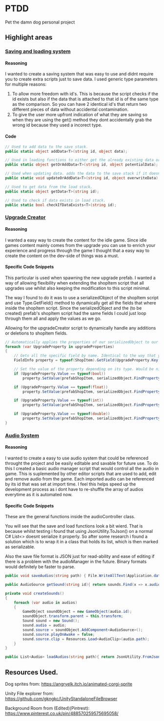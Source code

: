 # PTDD
Pet the damn dog personal project


## Highlight areas
### [Saving and loading system](https://github.com/lukewhitingdev/PTDD/blob/main/Pet-the-damn-dog/Assets/SaveManager.cs)
#### Reasoning
I wanted to create a saving system that was easy to use and didnt require you to create extra scripts just to save data.
I used generic type parameters for multiple reasons:
  1. To allow more freedom with id's. This is because the script checks if the id exists but also if the data that is attached to that id is of the same type as the comparison. So      you can have 2 identical id's that return two different pieces of data without accidental contamination.
  2. To give the user more upfront indication of what they are saving so when they are using the get() method they dont accidentally grab the wrong id because they used a incorect type.
#### Code
```C#
// Used to add data to the save stack.
public static object addData<T>(string id, object data);

// Used in loading functions to either get the already existing data or add it to be saved if it doesnt exist.
public static object getOrAddData<T>(string id, object potentialData);

// Used when updating data. adds the data to the save stack if it doesnt already exist from the load stack.
public static void updateOrAddData<T>(string id, object overwriteData);

// Used to get data from the load stack.
public static object getData<T>(string id);

// Used to check if data exists in load stack.
public static bool checkIfDataExists<T>(string id);
```

### [Upgrade Creator](https://github.com/lukewhitingdev/PTDD/blob/main/Pet-the-damn-dog/Assets/UpgradeCreator.cs)
#### Reasoning
I wanted a easy way to create the content for the idle game. Since idle games content mainly comes from the upgrade you can use to enrich your experience and progress through the game I thought that a easy way to create the content on the dev-side of things was a must.

#### Specific Code Snippets

This particular is used when spawning the new upgrade prefab. I wanted a way of allowing flexibility when extending the shopItem script that all upgrades use whilst also keeping the modification to this script minimal.

The way I found to do it was to use a serializedObject of the shopItem script and use Type.GetField() method to dynamically get all the fields that where inside the shopItem script. Since the serializedObject and the (to be created) prefab's shopItem script had the same fields I could just loop through them all and apply the values as we go. 

Allowing for the upgradeCreator script to dynamically handle any additions or deletions to shopItem fields.
```C#
// Automatically applies the properties of our serializedObject to our prefab component.
foreach (var UpgradeProperty in upgradeProperties)
{
    // Gets all the specific field by name. Identical to the way that you get the property in a serializedObject.
    FieldInfo property = typeof(ShopItem).GetField(UpgradeProperty.Key); 

    // Set the value of the property depending on its type. Would be nicer if serializedProperties could be casted but this works.
    if (UpgradeProperty.Value == typeof(bool))
        property.SetValue(prefabShopItem, serializedObject.FindProperty(UpgradeProperty.Key).boolValue);

    if (UpgradeProperty.Value == typeof(float))
        property.SetValue(prefabShopItem, serializedObject.FindProperty(UpgradeProperty.Key).floatValue);

    if (UpgradeProperty.Value == typeof(int))
        property.SetValue(prefabShopItem, serializedObject.FindProperty(UpgradeProperty.Key).intValue);

    if (UpgradeProperty.Value == typeof(double))
        property.SetValue(prefabShopItem, serializedObject.FindProperty(UpgradeProperty.Key).doubleValue);
}
```

### [Audio System](https://github.com/lukewhitingdev/PTDD/blob/main/Pet-the-damn-dog/Assets/AudioController.cs)
#### Reasoning
I wanted to create a easy to use audio system that could be referenced throught the project and be easily editable and savable for future use. To do this I created a basic audio manager script that would control all the audio in game. This is suplemented by other editor scripts that are used to add, edit and remove audio from the game. Each imported audio can be referenced by its id that was set at import time. I feel this helps speed up the development process as i dont have to re-shuffle the array of audios everytime as it is automated now.

#### Specific Code Snippets
These are the general functions inside the audioController class.

You will see that the save and load functions look a bit wierd. That is because whilst testing i found that using JsonUtility.ToJson() on a normal C# List<> doesnt serialize it properly. So after some research i found a solution which is to wrap it in a class that holds its list, which is then marked as serializable.

Also the save file format is JSON just for read-ability and ease of editing if there is a problem with the audioManager in the future. Binary formats would definitely be faster to parse.

```C#
public void saveAudios(string path) { File.WriteAllText(Application.dataPath + "/Resources/" + path, JsonUtility.ToJson(new ListWrapper<Audio>() { wrappedList = audios }, true)); }

public AudioSource getSound(string id){ return sounds.Find(x => x.audio.id == id).source; }

private void createSounds()
{
    foreach (var audio in audios)
    {
        GameObject soundObject = new GameObject(audio.id);
        soundObject.transform.parent = this.transform;
        Sound sound = new Sound();
        sound.audio = audio;
        sound.source = soundObject.AddComponent<AudioSource>();
        sound.source.playOnAwake = false;
        sound.source.clip = Resources.Load<AudioClip>(audio.path);
    }
}

public List<Audio> loadAudios(string path){ return JsonUtility.FromJson<ListWrapper<Audio>>(Resources.Load<TextAsset>(path).text).wrappedList; }

```

## Resources Used.
Dog sprites from: https://angryelk.itch.io/animated-corgi-sprite

Unity File explorer from: https://github.com/gkngkc/UnityStandaloneFileBrowser

Background Room from (Edited)(Pintrest): https://www.pinterest.co.uk/pin/488570259575695058/
